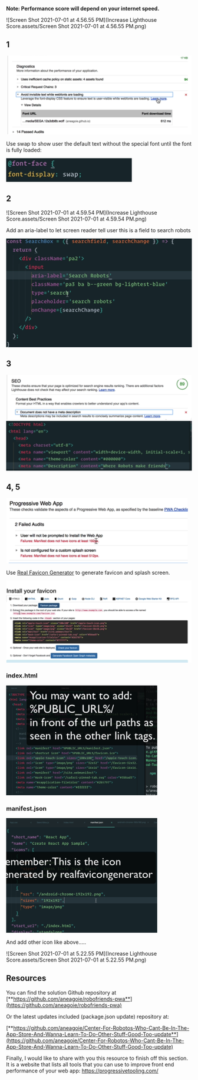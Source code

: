 **Note: Performance score will depend on your internet speed.**

![Screen Shot 2021-07-01 at 4.56.55 PM](Increase Lighthouse Score.assets/Screen Shot 2021-07-01 at 4.56.55 PM.png)

## 1

<img src="Increase Lighthouse Score.assets/Screen Shot 2021-07-01 at 4.57.19 PM.png" alt="Screen Shot 2021-07-01 at 4.57.19 PM" style="zoom:50%;" />

Use swap to show user the default text without the special font until the font is fully loaded:

<img src="Increase Lighthouse Score.assets/Screen Shot 2021-07-01 at 4.59.38 PM.png" alt="Screen Shot 2021-07-01 at 4.59.38 PM" style="zoom:50%;" />

## 2

![Screen Shot 2021-07-01 at 4.59.54 PM](Increase Lighthouse Score.assets/Screen Shot 2021-07-01 at 4.59.54 PM.png)

Add an aria-label to let screen reader tell user this is a field to search robots

<img src="Increase Lighthouse Score.assets/Screen Shot 2021-07-01 at 5.01.27 PM.png" alt="Screen Shot 2021-07-01 at 5.01.27 PM" style="zoom:50%;" />

## 3

<img src="Increase Lighthouse Score.assets/Screen Shot 2021-07-01 at 5.02.40 PM.png" alt="Screen Shot 2021-07-01 at 5.02.40 PM" style="zoom:50%;" />

<img src="Increase Lighthouse Score.assets/Screen Shot 2021-07-01 at 5.03.48 PM.png" alt="Screen Shot 2021-07-01 at 5.03.48 PM" style="zoom:50%;" />

## 4, 5

<img src="Increase Lighthouse Score.assets/Screen Shot 2021-07-01 at 5.12.41 PM.png" alt="Screen Shot 2021-07-01 at 5.12.41 PM" style="zoom:50%;" />

Use [Real Favicon Generator](https://realfavicongenerator.net/) to generate favicon and splash screen.

<img src="Increase Lighthouse Score.assets/Screen Shot 2021-07-01 at 5.15.35 PM.png" alt="Screen Shot 2021-07-01 at 5.15.35 PM" style="zoom:50%;" />

### index.html

<img src="Increase Lighthouse Score.assets/Screen Shot 2021-07-01 at 5.17.16 PM.png" alt="Screen Shot 2021-07-01 at 5.17.16 PM" style="zoom:40%;" />

### manifest.json

<img src="Increase Lighthouse Score.assets/Screen Shot 2021-07-01 at 5.18.38 PM.png" alt="Screen Shot 2021-07-01 at 5.18.38 PM" style="zoom:40%;" />

And add other icon like above.....

![Screen Shot 2021-07-01 at 5.22.55 PM](Increase Lighthouse Score.assets/Screen Shot 2021-07-01 at 5.22.55 PM.png)

## Resources

You can find the solution Github repository at [**https://github.com/aneagoie/robofriends-pwa**](https://github.com/aneagoie/robofriends-pwa)

Or the latest updates included (package.json update) repository at:

[**https://github.com/aneagoie/Center-For-Robotos-Who-Cant-Be-In-The-App-Store-And-Wanna-Learn-To-Do-Other-Stuff-Good-Too-update**](https://github.com/aneagoie/Center-For-Robotos-Who-Cant-Be-In-The-App-Store-And-Wanna-Learn-To-Do-Other-Stuff-Good-Too-update)

Finally, I would like to share with you this resource to finish off this section. It is a website that lists all tools that you can use to improve front end performance of your web app: https://progressivetooling.com/